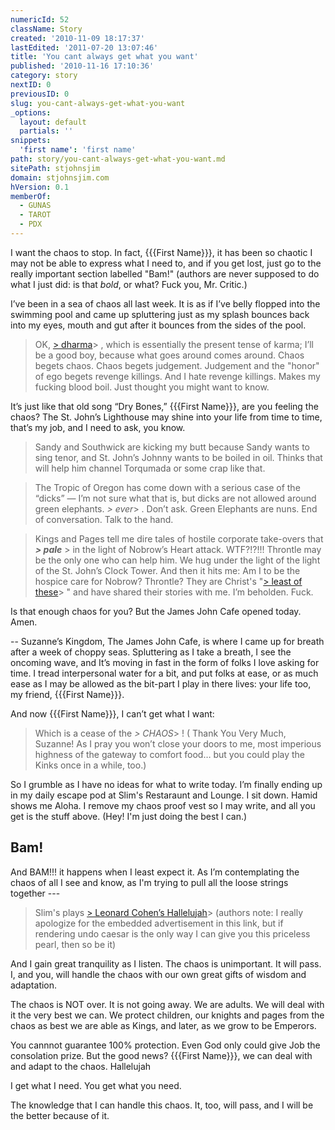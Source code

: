 ```yaml
---
numericId: 52
className: Story
created: '2010-11-09 18:17:37'
lastEdited: '2011-07-20 13:07:46'
title: 'You cant always get what you want'
published: '2010-11-16 17:10:36'
category: story
nextID: 0
previousID: 0
slug: you-cant-always-get-what-you-want
_options:
  layout: default
  partials: ''
snippets:
  'first name': 'first name'
path: story/you-cant-always-get-what-you-want.md
sitePath: stjohnsjim
domain: stjohnsjim.com
hVersion: 0.1
memberOf:
  - GUNAS
  - TAROT
  - PDX
---
```


I want the chaos to stop. In fact, {{{First Name}}}, it has been so chaotic I may not be able to express what I need to, and if you get lost, just go to the really important section labelled "Bam!" (authors are never supposed to do what I just did: is that _bold_, or what? Fuck you, Mr. Critic.)

I’ve been in a sea of chaos all last week. It is as if I’ve belly flopped into the swimming pool and came up spluttering just as my splash bounces back into my eyes, mouth and gut after it bounces from the sides of the pool.

> OK, [> dharma][0]> , which is essentially the present tense of karma; I’ll be a good boy, because what goes around comes around. Chaos begets chaos. Chaos begets judgement. Judgement and the "honor" of ego begets revenge killings. And I hate revenge killings. Makes my fucking blood boil. Just thought you might want to know.

It’s just like that old song “Dry Bones,” {{{First Name}}}, are you feeling the chaos? The St. John’s Lighthouse may shine into your life from time to time, that’s my job, and I need to ask, you know.

> Sandy and Southwick are kicking my butt because Sandy wants to sing tenor, and St. John’s Johnny wants to be boiled in oil. Thinks that will help him channel Torqumada or some crap like that.

> The Tropic of Oregon has come down with a serious case of the “dicks” — I’m not sure what that is, but dicks are not allowed around green elephants. _> ever_> . Don’t ask. Green Elephants are nuns. End of conversation. Talk to the hand.

> Kings and Pages tell me dire tales of hostile corporate take-overs that **_> pale_** > in the light of Nobrow’s Heart attack. WTF?!?!!! Throntle may be the only one who can help him. We hug under the light of the light of the St. John’s Clock Tower. And then it hits me: Am I to be the hospice care for Nobrow? Throntle? They are Christ's "[> least of these][1]> " and have shared their stories with me. I’m beholden. Fuck.

Is that enough chaos for you? But the James John Cafe opened today. Amen.

-- Suzanne’s Kingdom, The James John Cafe, is where I came up for breath after a week of choppy seas. Spluttering as I take a breath, I see the oncoming wave, and It’s moving in fast in the form of folks I love asking for time. I tread interpersonal water for a bit, and put folks at ease, or as much ease as I may be allowed as the bit-part I play in there lives: your life too, my friend, {{{First Name}}}.

And now {{{First Name}}}, I can’t get what I want:

> Which is a cease of the _> CHAOS_> ! ( Thank You Very Much, Suzanne! As I pray you won’t close your doors to me, most imperious highness of the gateway to comfort food… but you could play the Kinks once in a while, too.)

So I grumble as I have no ideas for what to write today. I’m finally ending up in my daily escape pod at Slim's Restaraunt and Lounge. I sit down. Hamid shows me Aloha. I remove my chaos proof vest so I may write, and all you get is the stuff above. (Hey! I'm just doing the best I can.)

## Bam!

And BAM!!! it happens when I least expect it. As I’m contemplating the chaos of all I see and know, as I'm trying to pull all the loose strings together ---

> Slim's plays [> Leonard Cohen’s Hallelujah][2]> (authors note: I really apologize for the embedded advertisement in this link, but if rendering undo caesar is the only way I can give you this priceless pearl, then so be it)

And I gain great tranquility as I listen. The chaos is unimportant. It will pass. I, and you, will handle the chaos with our own great gifts of wisdom and adaptation.

The chaos is NOT over. It is not going away. We are adults. We will deal with it the very best we can. We protect children, our knights and pages from the chaos as best we are able as Kings, and later, as we grow to be Emperors.

You cannnot guarantee 100% protection. Even God only could give Job the consolation prize. But the good news? {{{First Name}}}, we can deal with and adapt to the chaos. Hallelujah

I get what I need. You get what you need.

The knowledge that I can handle this chaos. It, too, will pass, and I will be the better because of it.

[0]: http://dharma
[1]: http://www.columbia.edu/cu/augustine/arch/teresa94.html
[2]: http://www.youtube.com/watch?v=YrLk4vdY28Q
